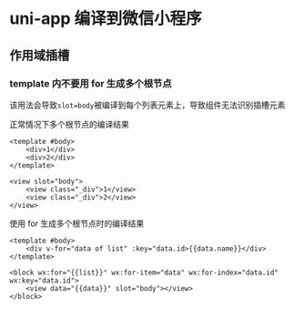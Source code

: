 # uni-app 编译到微信小程序

## 作用域插槽

### template 内不要用 for 生成多个根节点

该用法会导致`slot=body`被编译到每个列表元素上，导致组件无法识别插槽元素

正常情况下多个根节点的编译结果

```vue
<template #body>
	<div>1</div>
	<div>2</div>
</template>
```

```
<view slot="body">
	<view class="_div">1</view>
	<view class="_div">2</view>
</view>
```

使用 for 生成多个根节点时的编译结果

```vue
<template #body>
	<div v-for="data of list" :key="data.id>{{data.name}}</div>
</template>
```

```
<block wx:for="{{list}}" wx:for-item="data" wx:for-index="data.id" wx:key="data.id">
	<view data="{{data}}" slot="body"></view>
</block>
```
